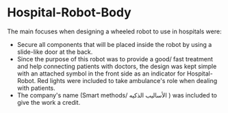 # Hospital-Robot-Body

The main focuses when designing a wheeled robot to use in hospitals were:
* Secure all components that will be placed inside the robot by using a slide-like door at the back. 
* Since the purpose of this robot was to provide a good/ fast treatment and help connecting patients with doctors, the design was kept simple with an attached symbol in the front side as an indicator for Hospital-Robot. Red lights were included to take ambulance's role when dealing with patients. 
* The company's name (Smart methods/ الأساليب الذكيه ) was included to give the work a credit.


